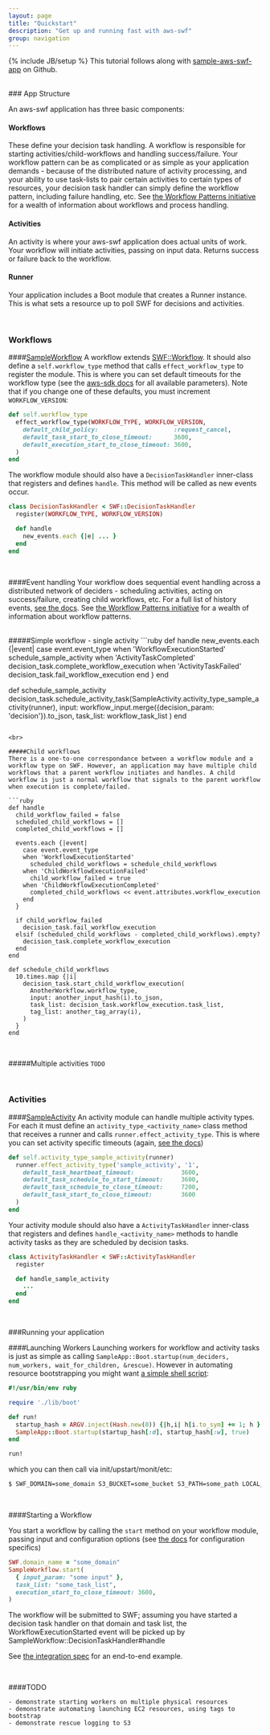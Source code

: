 ```yaml
---
layout: page
title: "Quickstart"
description: "Get up and running fast with aws-swf"
group: navigation
---
```

{% include JB/setup %}
This tutorial follows along with [sample-aws-swf-app](https://github.com/vijaykramesh/sample-aws-swf-app) on Github.

<div class="toc well"></div>

<br>
### App Structure

An aws-swf application has three basic components:

#### Workflows
These define your decision task handling. A workflow is responsible for starting activities/child-workflows and handling success/failure. Your workflow pattern can be as complicated or as simple as your application demands - because of the distributed nature of activity processing, and your ability to use task-lists to pair certain activities to certain types of resources, your decision task handler can simply define the workflow pattern, including failure handling, etc. See [the Workflow Patterns initiative](http://www.workflowpatterns.com/) for a wealth of information about workflows and process handling.

#### Activities
An activity is where your aws-swf application does actual units of work. Your workflow will initiate activities, passing on input data. Returns success or failure back to the workflow.

#### Runner
Your application includes a Boot module that creates a Runner instance. This is what sets a resource up to poll SWF for decisions and activities.

<br>

### Workflows
####[SampleWorkflow](https://github.com/vijaykramesh/sample-aws-swf-app/blob/master/lib/sample_workflow.rb)
A workflow extends [SWF::Workflow](https://github.com/change/aws-swf/blob/master/lib/workflows.rb). It should also define a `self.workflow_type` method that calls `effect_workflow_type` to register the module. This is where you can set default timeouts for the workflow type (see the [aws-sdk docs](http://docs.aws.amazon.com/AWSRubySDK/latest/AWS/SimpleWorkflow/WorkflowType.html) for all available parameters). Note that if you change one of these defaults, you must increment `WORKFLOW_VERSION`:

```ruby
def self.workflow_type
  effect_workflow_type(WORKFLOW_TYPE, WORKFLOW_VERSION,
    default_child_policy:                     :request_cancel,
    default_task_start_to_close_timeout:      3600,
    default_execution_start_to_close_timeout: 3600,
  )
end
```


The workflow module should also have a `DecisionTaskHandler` inner-class that registers and defines `handle`. This method will be called as new events occur.

```ruby
class DecisionTaskHandler < SWF::DecisionTaskHandler
  register(WORKFLOW_TYPE, WORKFLOW_VERSION)

  def handle
    new_events.each {|e| ... }
  end
end
```

<br>

####Event handling
Your workflow does sequential event handling across a distributed network of deciders - scheduling activities, acting on success/failure, creating child workflows, etc. For a full list of history events, [see the docs](http://docs.aws.amazon.com/sdkfornet/latest/apidocs/html/T_Amazon_SimpleWorkflow_Model_HistoryEvent.htm). See [the Workflow Patterns initiative](http://www.workflowpatterns.com/) for a wealth of information about workflow patterns.

<br>
#####Simple workflow - single activity
```ruby
def handle
  new_events.each {|event|
    case event.event_type
    when 'WorkflowExecutionStarted'
      schedule_sample_activity
    when 'ActivityTaskCompleted'
      decision_task.complete_workflow_execution
    when 'ActivityTaskFailed'
      decision_task.fail_workflow_execution
    end
  }
end

def schedule_sample_activity
  decision_task.schedule_activity_task(SampleActivity.activity_type_sample_activity(runner),
    input: workflow_input.merge({decision_param: 'decision'}).to_json,
    task_list: workflow_task_list
  )
end
```

<br>

#####Child workflows
There is a one-to-one correspondance between a workflow module and a workflow type on SWF. However, an application may have multiple child workflows that a parent workflow initiates and handles. A child workflow is just a normal workflow that signals to the parent workflow when execution is complete/failed.

```ruby
def handle
  child_workflow_failed = false
  scheduled_child_workflows = []
  completed_child_workflows = []
  
  events.each {|event|
    case event.event_type
    when 'WorkflowExecutionStarted'
      scheduled_child_workflows = schedule_child_workflows
    when 'ChildWorkflowExecutionFailed'
      child_workflow_failed = true
    when 'ChildWorkflowExecutionCompleted'
      completed_child_workflows << event.attributes.workflow_execution
    end
  }

  if child_workflow_failed
    decision_task.fail_workflow_execution
  elsif (scheduled_child_workflows - completed_child_workflows).empty?
    decision_task.complete_workflow_execution
  end
end

def schedule_child_workflows
  10.times.map {|i|
    decision_task.start_child_workflow_execution(
      AnotherWorkflow.workflow_type,
      input: another_input_hash(i).to_json,
      task_list: decision_task.workflow_execution.task_list,
      tag_list: another_tag_array(i),
    )
  }
end
```

<br>

#####Multiple activities
`TODO`

<br>

### Activities
####[SampleActivity](https://github.com/vijaykramesh/sample-aws-swf-app/blob/master/lib/sample_activity.rb)
An activity module can handle multiple activity types. For each it must define an `activity_type_<activity_name>` class method that receives a runner and calls `runner.effect_activity_type`. This is where you can set activity specific timeouts (again, [see the docs](http://docs.aws.amazon.com/AWSRubySDK/latest/AWS/SimpleWorkflow/ActivityType.html))

```ruby
def self.activity_type_sample_activity(runner)
  runner.effect_activity_type('sample_activity', '1',
    default_task_heartbeat_timeout:             3600,
    default_task_schedule_to_start_timeout:     3600,
    default_task_schedule_to_close_timeout:     7200,
    default_task_start_to_close_timeout:        3600
  )
end
```

Your activity module should also have a `ActivityTaskHandler` inner-class that registers and defines `handle_<activity_name>` methods to handle activity tasks as they are scheduled by decision tasks.

```ruby
class ActivityTaskHandler < SWF::ActivityTaskHandler
  register

  def handle_sample_activity
    ...
  end
end
```

<br>

###Running your application

####Launching Workers
Launching workers for workflow and activity tasks is just as simple as calling `SampleApp::Boot.startup(num_deciders, num_workers, wait_for_children, &rescue)`. However in automating resource bootstrapping you might want [a simple shell script](https://github.com/vijaykramesh/sample-aws-swf-app/blob/master/bin/swf_run.rb):

```ruby
#!/usr/bin/env ruby

require './lib/boot'

def run!
  startup_hash = ARGV.inject(Hash.new(0)) {|h,i| h[i.to_sym] += 1; h }
  SampleApp::Boot.startup(startup_hash[:d], startup_hash[:w], true)
end

run!
```

which you can then call via init/upstart/monit/etc:

```bash
$ SWF_DOMAIN=some_domain S3_BUCKET=some_bucket S3_PATH=some_path LOCAL_DATA_DIR=/tmp ruby ./bin/swf_run.rb d d w w w
```

<br>

####Starting a Workflow

You start a workflow by calling the `start` method on your workflow module, passing input and configuration options (see [the docs](http://docs.aws.amazon.com/AWSRubySDK/latest/AWS/SimpleWorkflow/WorkflowType.html#start_execution-instance_method) for configuration specifics)

```ruby
SWF.domain_name = "some_domain"
SampleWorkflow.start(
  { input_param: "some input" },
  task_list: "some_task_list",
  execution_start_to_close_timeout: 3600,
)
```

The workflow will be submitted to SWF; assuming you have started a decision task handler on that domain and task list, the WorkflowExecutionStarted event will be picked up by SampleWorkflow::DecisionTaskHandler#handle

See [the integration spec](https://github.com/vijaykramesh/sample-aws-swf-app/blob/master/spec/integration/sample_workflow_spec.rb) for an end-to-end example.

<br>

####TODO
```
- demonstrate starting workers on multiple physical resources
- demonstrate automating launching EC2 resources, using tags to bootstrap
- demonstrate rescue logging to S3
```

